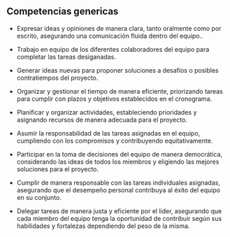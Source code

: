 ## Competencias genericas ##
- Expresar ideas y opiniones de manera clara, tanto oralmente como por escrito, asegurando una comunicación fluida dentro del equipo..  

- Trabajo en equipo de los diferentes colaboradores del equipo para completar las tareas desiganadas.  

- Generar ideas nuevas para proponer soluciones a desafíos o posibles contratiempos del proyecto.  

- Organizar y gestionar el tiempo de manera eficiente, priorizando tareas para cumplir con plazos y objetivos establecidos en el cronograma.  

- Planificar y organizar actividades, estableciendo prioridades y asignando recursos de manera adecuada para el proyecto.  

- Asumir la responsabilidad de las tareas asignadas en el equipo, cumpliendo con los compromisos y contribuyendo equitativamente.  

- Participar en la toma de decisiones del equipo de manera democrática, considerando las ideas de todos los miembros y eligiendo las mejores soluciones para el proyecto.

- Cumplir de manera responsable con las tareas individuales asignadas, asegurando que el desempeño personal contribuya al éxito del equipo en su conjunto.  

- Delegar tareas de manera justa y eficiente por el lider, asegurando que cada miembro del equipo tenga la oportunidad de contribuir según sus habilidades y fortalezas dependiendo del peso de la misma.

